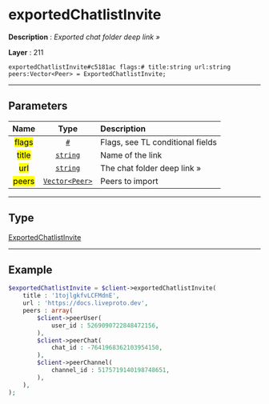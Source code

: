 # exportedChatlistInvite

**Description** : *Exported chat folder deep link »*

**Layer** : 211

```tl
exportedChatlistInvite#c5181ac flags:# title:string url:string peers:Vector<Peer> = ExportedChatlistInvite;
```

---

## Parameters

| Name | Type | Description |
| :---: | :---: | :--- |
| <mark>flags</mark> | [`#`](type/#) | Flags, see TL conditional fields |
| <mark>title</mark> | [`string`](type/string) | Name of the link |
| <mark>url</mark> | [`string`](type/string) | The chat folder deep link » |
| <mark>peers</mark> | [`Vector<Peer>`](type/Peer) | Peers to import |

---

## Type

[ExportedChatlistInvite](type/ExportedChatlistInvite)

---

## Example

```php
$exportedChatlistInvite = $client->exportedChatlistInvite(
	title : '1tojlgkfvLCFMdnE',
	url : 'https://docs.liveproto.dev',
	peers : array(
		$client->peerUser(
			user_id : 5269090722848472156,
		),
		$client->peerChat(
			chat_id : -7641968362103954150,
		),
		$client->peerChannel(
			channel_id : 5175719140198748651,
		),
	),
);
```